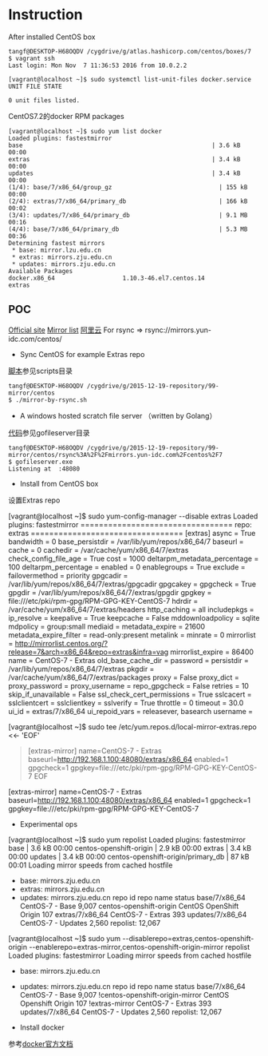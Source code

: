 Instruction
============

After installed CentOS box

    tangf@DESKTOP-H68OQDV /cygdrive/g/atlas.hashicorp.com/centos/boxes/7
    $ vagrant ssh
    Last login: Mon Nov  7 11:36:53 2016 from 10.0.2.2

    [vagrant@localhost ~]$ sudo systemctl list-unit-files docker.service
    UNIT FILE STATE

    0 unit files listed.

CentOS7.2的docker RPM packages

    [vagrant@localhost ~]$ sudo yum list docker
    Loaded plugins: fastestmirror
    base                                                     | 3.6 kB     00:00
    extras                                                   | 3.4 kB     00:00
    updates                                                  | 3.4 kB     00:00
    (1/4): base/7/x86_64/group_gz                              | 155 kB   00:00
    (2/4): extras/7/x86_64/primary_db                          | 166 kB   00:02
    (3/4): updates/7/x86_64/primary_db                         | 9.1 MB   00:16
    (4/4): base/7/x86_64/primary_db                            | 5.3 MB   00:36
    Determining fastest mirrors
     * base: mirror.lzu.edu.cn
     * extras: mirrors.zju.edu.cn
     * updates: mirrors.zju.edu.cn
    Available Packages
    docker.x86_64                   1.10.3-46.el7.centos.14                   extras

POC
----

[Official site](http://mirror.centos.org/centos/7/paas/x86_64/openshift-origin/)
[Mirror list](https://www.centos.org/download/mirrors/)
[阿里云](http://mirrors.aliyun.com/docker-engine/)
For rsync => rsync://mirrors.yun-idc.com/centos/

* Sync CentOS for example Extras repo

[脚本](/scripts)参见scripts目录

    tangf@DESKTOP-H68OQDV /cygdrive/g/2015-12-19-repository/99-mirror/centos
    $ ./mirror-by-rsync.sh

* A windows hosted scratch file server （written by Golang）

[代码](/gofileserver)参见gofileserver目录

    tangf@DESKTOP-H68OQDV /cygdrive/g/2015-12-19-repository/99-mirror/centos/rsync%3A%2F%2Fmirrors.yun-idc.com%2Fcentos%2F7
    $ gofileserver.exe
    Listening at  :48080

* Install from CentOS box

设置Extras repo

[vagrant@localhost ~]$ sudo yum-config-manager --disable extras
Loaded plugins: fastestmirror
================================= repo: extras =================================
[extras]
async = True
bandwidth = 0
base_persistdir = /var/lib/yum/repos/x86_64/7
baseurl =
cache = 0
cachedir = /var/cache/yum/x86_64/7/extras
check_config_file_age = True
cost = 1000
deltarpm_metadata_percentage = 100
deltarpm_percentage =
enabled = 0
enablegroups = True
exclude =
failovermethod = priority
gpgcadir = /var/lib/yum/repos/x86_64/7/extras/gpgcadir
gpgcakey =
gpgcheck = True
gpgdir = /var/lib/yum/repos/x86_64/7/extras/gpgdir
gpgkey = file:///etc/pki/rpm-gpg/RPM-GPG-KEY-CentOS-7
hdrdir = /var/cache/yum/x86_64/7/extras/headers
http_caching = all
includepkgs =
ip_resolve =
keepalive = True
keepcache = False
mddownloadpolicy = sqlite
mdpolicy = group:small
mediaid =
metadata_expire = 21600
metadata_expire_filter = read-only:present
metalink =
minrate = 0
mirrorlist = http://mirrorlist.centos.org/?release=7&arch=x86_64&repo=extras&infra=vag
mirrorlist_expire = 86400
name = CentOS-7 - Extras
old_base_cache_dir =
password =
persistdir = /var/lib/yum/repos/x86_64/7/extras
pkgdir = /var/cache/yum/x86_64/7/extras/packages
proxy = False
proxy_dict =
proxy_password =
proxy_username =
repo_gpgcheck = False
retries = 10
skip_if_unavailable = False
ssl_check_cert_permissions = True
sslcacert =
sslclientcert =
sslclientkey =
sslverify = True
throttle = 0
timeout = 30.0
ui_id = extras/7/x86_64
ui_repoid_vars = releasever,
   basearch
username =

[vagrant@localhost ~]$ sudo tee /etc/yum.repos.d/local-mirror-extras.repo <<- 'EOF'
> [extras-mirror]
> name=CentOS-7 - Extras
> baseurl=http://192.168.1.100:48080/extras/x86_64
> enabled=1
> gpgcheck=1
> gpgkey=file:///etc/pki/rpm-gpg/RPM-GPG-KEY-CentOS-7
> EOF

[extras-mirror]
name=CentOS-7 - Extras
baseurl=http://192.168.1.100:48080/extras/x86_64
enabled=1
gpgcheck=1
gpgkey=file:///etc/pki/rpm-gpg/RPM-GPG-KEY-CentOS-7


* Experimental ops

[vagrant@localhost ~]$ sudo yum repolist                                        Loaded plugins: fastestmirror
base                                                     | 3.6 kB     00:00
centos-openshift-origin                                  | 2.9 kB     00:00
extras                                                   | 3.4 kB     00:00
updates                                                  | 3.4 kB     00:00
centos-openshift-origin/primary_db                         |  87 kB   00:01
Loading mirror speeds from cached hostfile
 * base: mirrors.zju.edu.cn
 * extras: mirrors.zju.edu.cn
 * updates: mirrors.zju.edu.cn
repo id                              repo name                            status
base/7/x86_64                        CentOS-7 - Base                      9,007
centos-openshift-origin              CentOS OpenShift Origin                107
extras/7/x86_64                      CentOS-7 - Extras                      393
updates/7/x86_64                     CentOS-7 - Updates                   2,560
repolist: 12,067

[vagrant@localhost ~]$ sudo yum --disablerepo=extras,centos-openshift-origin --enablerepo=extras-mirror,centos-openshift-origin-mirror repolist
Loaded plugins: fastestmirror
Loading mirror speeds from cached hostfile
 * base: mirrors.zju.edu.cn
 * updates: mirrors.zju.edu.cn
repo id                                  repo name                        status
base/7/x86_64                            CentOS-7 - Base                  9,007
!centos-openshift-origin-mirror          CentOS Openshift Origin            107
!extras-mirror                           CentOS-7 - Extras                  393
updates/7/x86_64                         CentOS-7 - Updates               2,560
repolist: 12,067

* Install docker

参考[docker官方文档](https://docs.docker.com/engine/installation/linux/centos/)
